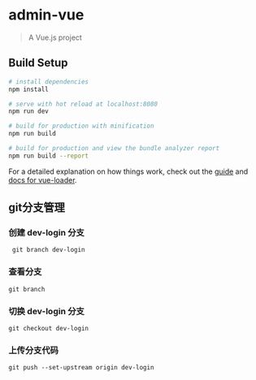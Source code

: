 # admin-vue

> A Vue.js project

## Build Setup

``` bash
# install dependencies
npm install

# serve with hot reload at localhost:8080
npm run dev

# build for production with minification
npm run build

# build for production and view the bundle analyzer report
npm run build --report
```

For a detailed explanation on how things work, check out the [guide](http://vuejs-templates.github.io/webpack/) and [docs for vue-loader](http://vuejs.github.io/vue-loader).

## git分支管理

### 创建 dev-login 分支

` git branch dev-login`

### 查看分支

`git branch`

### 切换 dev-login 分支

`git checkout dev-login`

### 上传分支代码

`git push --set-upstream origin dev-login`
